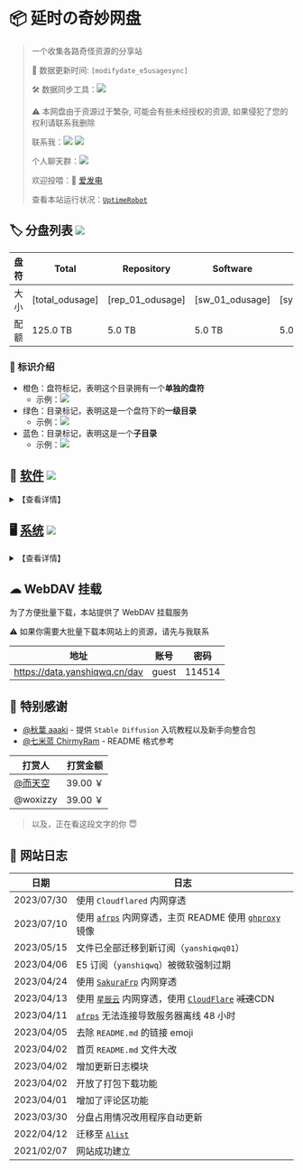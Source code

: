 # 📦 延时の奇妙网盘

> 一个收集各路奇怪资源的分享站
> 
> 🔄 数据更新时间: `[modifydate_e5usagesync]`
> 
> 🛠️ 数据同步工具：![](https://img.shields.io/badge/yanshiqwq-blue?logo=github&label=e5_usage_sync&link=https://github.com/yanshiqwq/e5_usage_sync&cacheSeconds=3600)
> 
> ⚠ 本网盘由于资源过于繁杂, 可能会有些未经授权的资源, 如果侵犯了您的权利请联系我删除
> 
> 联系我：![](https://img.shields.io/badge/yanshiqwq-orange?logo=minutemailer&label=126.com&link=mailto:yanshiqwq@126.com) ![](https://img.shields.io/badge/延时qwq-blue?logo=bilibili&label=bilibili&link=https://space.bilibili.com/431304449)
> 
> 个人聊天群：![](https://img.shields.io/badge/885182351-green?logo=tencentqq&label=QQ&link=https://jq.qq.com/?_wv=1027&k=gHfN8ogz)
> 
> 欢迎投喂：🔋 [爱发电](https://afdian.net/a/yanshiqwq)
> 
> 查看本站运行状况：[`UptimeRobot`](https://stats.uptimerobot.com/vkKLvk2A1a)

## 🏷 分盘列表 ![](https://img.shields.io/badge/Root-orange?logo=DPD&label=[total_odusage_urlenc]&cacheSeconds=3600)

| 盘符  | Total           | Repository       | Software        | System           | Rhythm           | Media            |
| --- | --------------- | ---------------- | --------------- | ---------------- | ---------------- | ---------------- |
| 大小  | [total_odusage] | [rep_01_odusage] | [sw_01_odusage] | [sys_01_odusage] | [rhy_01_odusage] | [med_01_odusage] |
| 配额  | 125.0 TB        | 5.0 TB           | 5.0 TB          | 5.0 TB           | 5.0 TB           | 5.0 TB           |

### 🎤 标识介绍

- 橙色：盘符标记，表明这个目录拥有一个**单独的盘符**
  - 示例：![](https://img.shields.io/badge/盘符-orange?logo=DPD&label=1145.14GB)
- 绿色：目录标记，表明这是一个盘符下的**一级目录**
  - 示例：![](https://img.shields.io/badge/所属盘符-green?logo=onlyoffice&label=标识名)
- 蓝色：目录标记，表明这是一个**子目录**
  - 示例：![](https://img.shields.io/badge/所属父目录-blue?logo=filedotio&label=标识名)

## 💾 [软件](./software/) ![](https://img.shields.io/badge/Software-orange?logo=DPD&label=[sw_01_odusage_urlenc]&cacheSeconds=3600)

<details>
<summary>【查看详情】</summary>

1. 主要来自 [@vposy](https://m.weibo.cn/u/1112829033) 的破解版 Adobe 软件 ![](https://img.shields.io/badge/Software-green?logo=onlyoffice&label=Adobe&link=./software/adobe)
2. AI 相关 ![](https://img.shields.io/badge/Software-green?logo=onlyoffice&label=AI&link=./software/ai/)
   - Stable Diffusion ![](https://img.shields.io/badge/AI-blue?logo=filedotio&label=StableDiffusion&link=./software/ai/stable_diffusion/)
   - LLaMA 泄露模型 ![](https://img.shields.io/badge/AI-blue?logo=filedotio&label=LLaMA&link=./software/ai/pyllama/)
   - AI 画图、ChatGPT、NewBing 相关教程 ![](https://img.shields.io/badge/AI-blue?logo=filedotio&label=Docs&link=./software/ai/docs)
3. 游戏相关 ![](https://img.shields.io/badge/Software-green?logo=onlyoffice&label=Game&link=./software/game/)
   - Minecraft ![](https://img.shields.io/badge/Game-blue?logo=filedotio&label=Minecraft&link=./software/game/mc/)
   - Galgame ![](https://img.shields.io/badge/Game-blue?logo=filedotio&label=Galgame&link=./software/game/galgame/) 
   - PvZ ![](https://img.shields.io/badge/Game-blue?logo=filedotio&label=PvZ&link=./software/game/pvz/) 
   - 音游 ![](https://img.shields.io/badge/Rhythm-orange?logo=DPD&label=[rhy_01_odusage_urlenc]&cacheSeconds=3600&link=./software/game/rhythm/)
4. 编曲相关 ![](https://img.shields.io/badge/Software-green?logo=onlyoffice&label=Arrangement&link=./software/arrangement/)
   - FLStudio ![](https://img.shields.io/badge/Arrangement-blue?label=Vocaloid&link=./software/arrangement/flstudio/)
   - Vocaloid 各版本软件及声库 ![](https://img.shields.io/badge/Arrangement-blue?label=Vocaloid&link=./software/arrangement/vocaloid/)

</details>

## 🖥 [系统](./system/) ![](https://img.shields.io/badge/System-orange?logo=DPD&label=[sys_01_odusage_urlenc]&cacheSeconds=3600)

<details>
<summary>【查看详情】</summary>

1. Android 玩机相关 ![](https://img.shields.io/badge/System-green?logo=onlyoffice&label=Android&link=./system/android/)
   - Magisk 模块 ![](https://img.shields.io/badge/Android-blue?logo=filedotio&label=Magisk&link=./system/android/magisk/)
   - Xposed 模块 ![](https://img.shields.io/badge/Android-blue?label=Xposed&link=./system/android/xposed/)
   - 刷机包 ![](https://img.shields.io/badge/Android-blue?logo=filedotio&label=ROM&link=./system/android/rom/)
     - Recovery 刷机包 ![](https://img.shields.io/badge/ROM-blue?logo=filedotio&label=Recovery&link=./system/android/rom/recovery/)
     - Fastboot 刷机包 ![](https://img.shields.io/badge/ROM-blue?logo=filedotio&label=Fastboot&link=./system/android/rom/fastboot/)
     - Firmware 固件 ![](https://img.shields.io/badge/ROM-blue?logo=filedotio&label=Firmware&link=./system/android/rom/firmware/)
   - Boot 分区镜像 ![](https://img.shields.io/badge/Android-blue?logo=filedotio&label=BootIMG&link=./system/android/boot/)
   - 第三方 REC ![](https://img.shields.io/badge/Android-blue?logo=filedotio&label=RecoveryIMG&link=./system/android/recovery/)
   - 部分系统软件安装包 ![](https://img.shields.io/badge/Android-blue?logo=filedotio&label=SystemApp&link=./system/android/app/)
2. 光猫 ![](https://img.shields.io/badge/System-green?logo=onlyoffice&label=ONT&link=./system/ont/)
3. NAS ![](https://img.shields.io/badge/System-green?logo=onlyoffice&label=NAS&link=./system/nas/)
4. Windows ![](https://img.shields.io/badge/System-green?logo=onlyoffice&label=Windows&link=./system/windows/)
   - 镜像 ![](https://img.shields.io/badge/Windows-blue?logo=filedotio&label=Image&link=./system/windows/image/)
     - 正式版 ![](https://img.shields.io/badge/Image-blue?logo=filedotio&label=Release&link=./system/windows/image/releases/)
     - 测试版 ![](https://img.shields.io/badge/Image-blue?logo=filedotio&label=Beta&link=./system/windows/image/beta/)
     - 修改版 ![](https://img.shields.io/badge/Image-blue?logo=filedotio&label=Modify&link=./system/windows/modify/)
     - PE系统 ![](https://img.shields.io/badge/Image-blue?logo=filedotio&label=PE&link=./system/windows/winpe/)
   - 更新包 ![](https://img.shields.io/badge/Windows-blue?logo=filedotio&label=Update&link=./system/windows/update/)
   - 补丁 ![](https://img.shields.io/badge/Windows-blue?logo=filedotio&label=Patch&link=./system/windows/patch/)
   - 驱动 ![](https://img.shields.io/badge/Windows-blue?logo=filedotio&label=Driver&link=./system/windows/driver/)
   - 运行库 ![](https://img.shields.io/badge/Windows-blue?logo=filedotio&label=Runtime&link=./system/windows/runtime/)
5. Linux ![](https://img.shields.io/badge/System-green?logo=onlyoffice&label=Linux&link=./system/linux/)
6. MacOS ![](https://img.shields.io/badge/System-green?logo=onlyoffice&label=MacOS&link=./system/macos/)
7. ~PPT 系统~ ![](https://img.shields.io/badge/System-green?logo=onlyoffice&label=PPT&link=./system/ppt/)

</details>

## ☁ WebDAV 挂载

为了方便批量下载，本站提供了 WebDAV 挂载服务

⚠ 如果你需要大批量下载本网站上的资源，请先与我联系

| 地址                            | 账号    | 密码     |
| ----------------------------- | ----- | ------ |
| https://data.yanshiqwq.cn/dav | guest | 114514 |

## 🙇‍ 特别感谢

- [@秋葉 aaaki](https://space.bilibili.com/12566101) - 提供 `Stable Diffusion` 入坑教程以及新手向整合包
- [@七米蓝 ChirmyRam](https://space.bilibili.com/34851756) - README 格式参考

| 打赏人                                          | 打赏金额    |
| -------------------------------------------- | ------- |
| [@而天空](https://space.bilibili.com/113326488) | 39.00 ￥ |
| @woxizzy                                     | 39.00 ￥ |

> 以及，正在看这段文字的你 😇

## 📕 网站日志

| 日期         | 日志                                                                                            |
| ---------- | --------------------------------------------------------------------------------------------- |
| 2023/07/30 | 使用 `Cloudflared` 内网穿透                                                                         |
| 2023/07/10 | 使用 [`afrps`](https://afrps.cn/) 内网穿透，主页 README 使用 [`ghproxy`](https://ghproxy.com/) 镜像        |
| 2023/05/15 | 文件已全部迁移到新订阅（`yanshiqwq01`）                                                                    |
| 2023/04/06 | E5 订阅（`yanshiqwq`）被微软强制过期                                                                     |
| 2023/04/24 | 使用 [`SakuraFrp`](https://www.natfrp.com/) 内网穿透                                                |
| 2023/04/13 | 使用 [`星辰云`](https://starxn.com/) 内网穿透，使用 [`CloudFlare`](https://www.cloudflare.com/) ~~减速~~CDN |
| 2023/04/11 | [`afrps`](https://afrps.cn/) 无法连接导致服务器离线 48 小时                                                |
| 2023/04/05 | 去除 `README.md` 的链接 emoji                                                                      |
| 2023/04/02 | 首页 `README.md` 文件大改                                                                           |
| 2023/04/02 | 增加更新日志模块                                                                                      |
| 2023/04/02 | 开放了打包下载功能                                                                                     |
| 2023/04/01 | 增加了评论区功能                                                                                      |
| 2023/03/30 | 分盘占用情况改用程序自动更新                                                                                |
| 2022/04/12 | 迁移至 [`Alist`](https://alist.nn.ci/)                                                           |
| 2021/02/07 | 网站成功建立                                                                                        |
